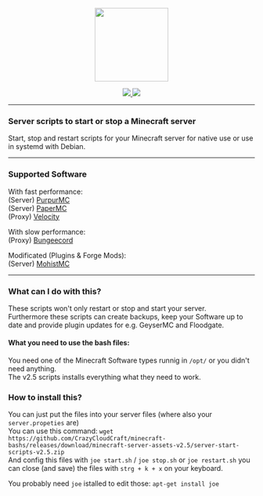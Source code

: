 <p align="center">
    <img src="https://crazycloudcraft.de/wp-content/uploads/2021/04/cropped-crazycloudcraft-icon-server.png" width="150">
<p align="center">
    <a href="https://crazycloudcraft.de">
        <img src="https://img.shields.io/badge/wiki-click-blue.svg" />
    </a>
    <a href="https://github.com/CrazyCloudCraft/minecraft-bashs/releases">
        <img src="https://img.shields.io/github/downloads/CrazyCloudCraft/minecraft-bashs/total?color=green&label=Downloads&logo=GitHub&logoColor=74FF00&style=flat-square" />
    </a>
</p>
  
---
### Server scripts to start or stop a Minecraft server
Start, stop and restart scripts for your Minecraft server for native use or use in systemd with Debian.  
  
---
### Supported Software  
With fast performance:  
(Server) [PurpurMC](https://purpurmc.org)  
(Server) [PaperMC](https://papermc.io)  
(Proxy) [Velocity](https://velocitypowered.com)  

With slow performance:  
(Proxy) [Bungeecord](https://spigotmc.org)  
  
Modificated (Plugins & Forge Mods):  
(Server) [MohistMC](https://mohistmc.com)  
  
---
### What can I do with this?
These scripts won't only restart or stop and start your server.  
Furthermore these scripts can create backups, keep your Software up to date and provide plugin updates for e.g. GeyserMC and Floodgate.
  
#### What you need to use the bash files:
You need one of the Minecraft Software types runnig in `/opt/` or you didn't need anything.  
The v2.5 scripts installs everything what they need to work.  
  
### How to install this?

You can just put the files into your server files (where also your `server.propeties` are)  
You can use this command: `wget https://github.com/CrazyCloudCraft/minecraft-bashs/releases/download/minecraft-server-assets-v2.5/server-start-scripts-v2.5.zip`  
And config this files with `joe start.sh` / `joe stop.sh` or `joe restart.sh` you can close (and save) the files with `strg + k + x` on your keyboard.  
  
You probably need `joe` istalled to edit those: `apt-get install joe`  
  
